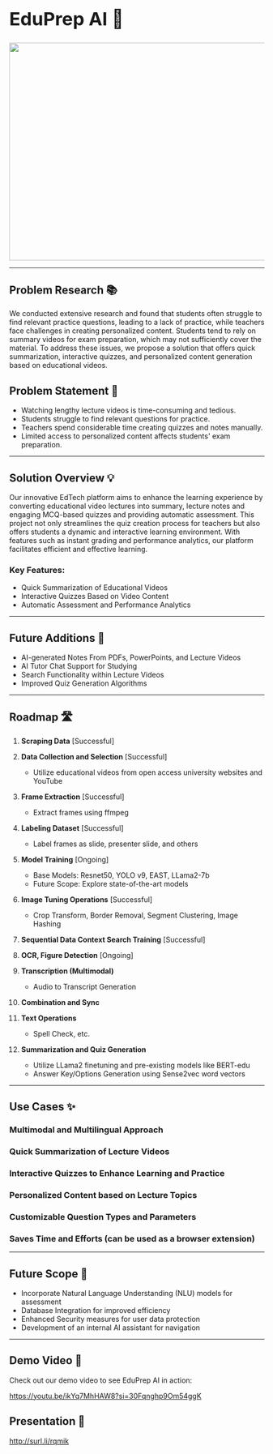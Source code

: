 # <h1 style="font-size: 36px;">EduPrep AI 🤖</h1>

<p align="center">
  <img src="https://github.com/thisisgagangupta/EduPrepAI/assets/93258623/270fe776-a702-4143-8b8e-c444239b90f3" width="640" height="430">
</p>

---

## Problem Research 📚

We conducted extensive research and found that students often struggle to find relevant practice questions, leading to a lack of practice, while teachers face challenges in creating personalized content. Students tend to rely on summary videos for exam preparation, which may not sufficiently cover the material. To address these issues, we propose a solution that offers quick summarization, interactive quizzes, and personalized content generation based on educational videos.


## Problem Statement 🎯

- Watching lengthy lecture videos is time-consuming and tedious.
- Students struggle to find relevant questions for practice.
- Teachers spend considerable time creating quizzes and notes manually.
- Limited access to personalized content affects students' exam preparation.

---

## Solution Overview 💡

Our innovative EdTech platform aims to enhance the learning experience by converting educational video lectures into summary, lecture notes and engaging MCQ-based quizzes and providing automatic assessment. This project not only streamlines the quiz creation process for teachers but also offers students a dynamic and interactive learning environment. With features such as instant grading and performance analytics, our platform facilitates efficient and effective learning.

### Key Features:
- Quick Summarization of Educational Videos
- Interactive Quizzes Based on Video Content
- Automatic Assessment and Performance Analytics

---

## Future Additions 🚀

- AI-generated Notes From PDFs, PowerPoints, and Lecture Videos
- AI Tutor Chat Support for Studying
- Search Functionality within Lecture Videos
- Improved Quiz Generation Algorithms

---

## Roadmap 🛣️

1. **Scraping Data** [Successful]

2. **Data Collection and Selection** [Successful]
    - Utilize educational videos from open access university websites and YouTube

3. **Frame Extraction** [Successful]
    - Extract frames using ffmpeg

4. **Labeling Dataset** [Successful]
    - Label frames as slide, presenter slide, and others

5. **Model Training** [Ongoing]
    - Base Models: Resnet50, YOLO v9, EAST, LLama2-7b
    - Future Scope: Explore state-of-the-art models

6. **Image Tuning Operations** [Successful]
    - Crop Transform, Border Removal, Segment Clustering, Image Hashing

7. **Sequential Data Context Search Training** [Successful]

8. **OCR, Figure Detection** [Ongoing]

9. **Transcription (Multimodal)**
    - Audio to Transcript Generation

10. **Combination and Sync**

11. **Text Operations**
    - Spell Check, etc.

12. **Summarization and Quiz Generation**
    - Utilize LLama2 finetuning and pre-existing models like BERT-edu
    - Answer Key/Options Generation using Sense2vec word vectors

---

## Use Cases ✨

### Multimodal and Multilingual Approach
### Quick Summarization of Lecture Videos
### Interactive Quizzes to Enhance Learning and Practice
### Personalized Content based on Lecture Topics
### Customizable Question Types and Parameters
### Saves Time and Efforts (can be used as a browser extension)

---

## Future Scope 🔭

- Incorporate Natural Language Understanding (NLU) models for assessment
- Database Integration for improved efficiency
- Enhanced Security measures for user data protection
- Development of an internal AI assistant for navigation

---

## Demo Video 🎥

Check out our demo video to see EduPrep AI in action:

https://youtu.be/ikYq7MhHAW8?si=30Fqnghp9Om54ggK

## Presentation 📑

http://surl.li/rqmik
